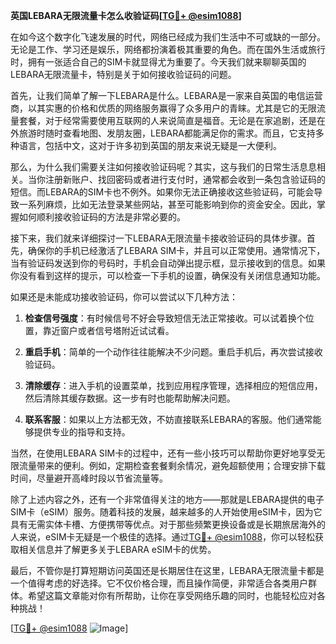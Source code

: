 **英国LEBARA无限流量卡怎么收验证码[[TG💪+ @esim1088](https://t.me/s/esim1088)]**

在如今这个数字化飞速发展的时代，网络已经成为我们生活中不可或缺的一部分。无论是工作、学习还是娱乐，网络都扮演着极其重要的角色。而在国外生活或旅行时，拥有一张适合自己的SIM卡就显得尤为重要了。今天我们就来聊聊英国的LEBARA无限流量卡，特别是关于如何接收验证码的问题。

首先，让我们简单了解一下LEBARA是什么。LEBARA是一家来自英国的电信运营商，以其实惠的价格和优质的网络服务赢得了众多用户的青睐。尤其是它的无限流量套餐，对于经常需要使用互联网的人来说简直是福音。无论是在家追剧，还是在外旅游时随时查看地图、发朋友圈，LEBARA都能满足你的需求。而且，它支持多种语言，包括中文，这对于许多初到英国的朋友来说无疑是一大便利。

那么，为什么我们需要关注如何接收验证码呢？其实，这与我们的日常生活息息相关。当你注册新账户、找回密码或者进行支付时，通常都会收到一条包含验证码的短信。而LEBARA的SIM卡也不例外。如果你无法正确接收这些验证码，可能会导致一系列麻烦，比如无法登录某些网站，甚至可能影响到你的资金安全。因此，掌握如何顺利接收验证码的方法是非常必要的。

接下来，我们就来详细探讨一下LEBARA无限流量卡接收验证码的具体步骤。首先，确保你的手机已经激活了LEBARA SIM卡，并且可以正常使用。通常情况下，当有验证码发送到你的号码时，手机会自动弹出提示框，显示接收到的信息。如果你没有看到这样的提示，可以检查一下手机的设置，确保没有关闭信息通知功能。

如果还是未能成功接收验证码，你可以尝试以下几种方法：

1. **检查信号强度**：有时候信号不好会导致短信无法正常接收。可以试着换个位置，靠近窗户或者信号塔附近试试看。
   
2. **重启手机**：简单的一个动作往往能解决不少问题。重启手机后，再次尝试接收验证码。

3. **清除缓存**：进入手机的设置菜单，找到应用程序管理，选择相应的短信应用，然后清除其缓存数据。这一步有时也能帮助解决问题。

4. **联系客服**：如果以上方法都无效，不妨直接联系LEBARA的客服。他们通常能够提供专业的指导和支持。

当然，在使用LEBARA SIM卡的过程中，还有一些小技巧可以帮助你更好地享受无限流量带来的便利。例如，定期检查套餐剩余情况，避免超额使用；合理安排下载时间，尽量避开高峰时段以节省流量等。

除了上述内容之外，还有一个非常值得关注的地方——那就是LEBARA提供的电子SIM卡（eSIM）服务。随着科技的发展，越来越多的人开始使用eSIM卡，因为它具有无需实体卡槽、方便携带等优点。对于那些频繁更换设备或是长期旅居海外的人来说，eSIM卡无疑是一个极佳的选择。通过[TG💪+ @esim1088](https://t.me/s/esim1088)，你可以轻松获取相关信息并了解更多关于LEBARA eSIM卡的优势。

最后，不管你是打算短期访问英国还是长期居住在这里，LEBARA无限流量卡都是一个值得考虑的好选择。它不仅价格合理，而且操作简便，非常适合各类用户群体。希望这篇文章能对你有所帮助，让你在享受网络乐趣的同时，也能轻松应对各种挑战！

[[TG💪+ @esim1088](https://t.me/s/esim1088) ![Image](https://i.postimg.cc/4NQfJmqS/Snipaste-2025-05-13-00-14-12.png)]